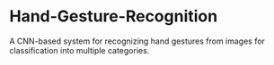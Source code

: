 # Hand-Gesture-Recognition
A CNN-based system for recognizing hand gestures from images for classification into multiple categories.
